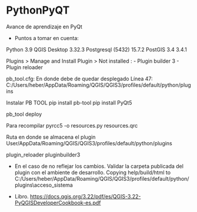 # PythonPyQT
Avance de aprendizaje en PyQt

- Puntos a tomar en cuenta:

Python 		 3.9
QGIS Desktop 		3.32.3
Postgresql (5432) 	15.7.2
	PostGIS 3.4		3.4.1
	
Plugins > Manage and Install Plugin > 
Not installed : 
	- Plugin builder 3
	- Plugin reloader


pb_tool.cfg: En donde debe de quedar desplegado
Línea 47: C:/Users/heber/AppData/Roaming/QGIS/QGIS3/profiles/default/python/plugins 

Instalar PB TOOL
pip install pb-tool
pip install PyQt5

pb_tool deploy

Para recompilar 
pyrcc5 -o resources.py resources.qrc

Ruta en donde se almacena el plugin
User/AppData/Roaming/QGIS/QGIS3/profiles/default/python/plugins

plugin_reloader
pluginbuilder3

- En el caso de no reflejar los cambios. Validar la carpeta publicada del plugin con el ambiente de desarrollo.
Copying help/build/html to C:/Users/heber/AppData/Roaming/QGIS/QGIS3/profiles/default/python/plugins\acceso_sistema

- Libro.
https://docs.qgis.org/3.22/pdf/es/QGIS-3.22-PyQGISDeveloperCookbook-es.pdf